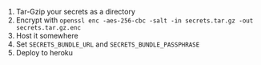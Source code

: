 1. Tar-Gzip your secrets as a directory
1. Encrypt with `openssl enc -aes-256-cbc -salt -in secrets.tar.gz -out secrets.tar.gz.enc`
1. Host it somewhere
1. Set `SECRETS_BUNDLE_URL` and `SECRETS_BUNDLE_PASSPHRASE`
1. Deploy to heroku
